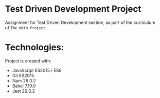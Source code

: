 # Test Driven Development Project
Assignment for Test Driven Development section, as part of the curriculum of `The Odin Project`.

# Technologies:
Project is created with:
- JavaScript ES2015 / ES6
- Git ES2015
- Npm 29.0.2
- Babel 7.19.0
- Jest 29.0.2